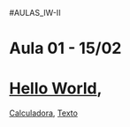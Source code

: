 #AULAS_IW-II

# Aula 01 - 15/02
# [Hello World](https://GuiNakamuraC.github.io/AULA01%20-%2015.02/index.html),
[Calculadora](https://GuiNakamuraC.github.io/AULA01%20-%2015.02/calculadora.html),
[Texto](https://GuiNakamuraC.github.io/AULA01%20-%2015.02/texto.html)
